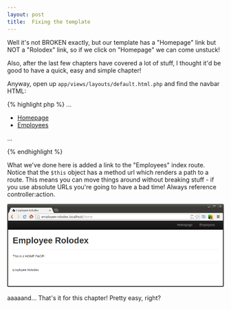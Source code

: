 ```yaml
---
layout: post
title:  Fixing the template
---
```


Well it's not BROKEN exactly, but our template has a "Homepage" link but NOT a "Rolodex" link, so if we  click on "Homepage" we can come unstuck!

Also, after the last few chapters have covered a lot of stuff, I thought it'd be good to have a quick, easy and simple chapter!

Anyway, open up `app/views/layouts/default.html.php` and find the navbar HTML:

{% highlight php %}
...
	<div class="navbar navbar-inverse navbar-fixed-top">
		<div class="navbar-inner">
			<div class="container">
				<ul class="nav nav-pills pull-right">
					<li><a href="<?= $this->url(array('Home::index')); ?>">Homepage</a></li>
					<li><a href="<?= $this->url(array('Employees::index')); ?>">Employees</a></li>
				</ul>
			</div>
		</div>
	</div>
...

{% endhighlight %}

What we've done here is added a link to the "Employees" index route. Notice that the `$this` object has a method url which renders a path to a route. This means you can move things around without breaking stuff - if you use absolute URLs you're going to have a bad time! Always reference controller:action.

![Employees link](images/employees-link.png)

aaaaand... That's it for this chapter! Pretty easy, right?